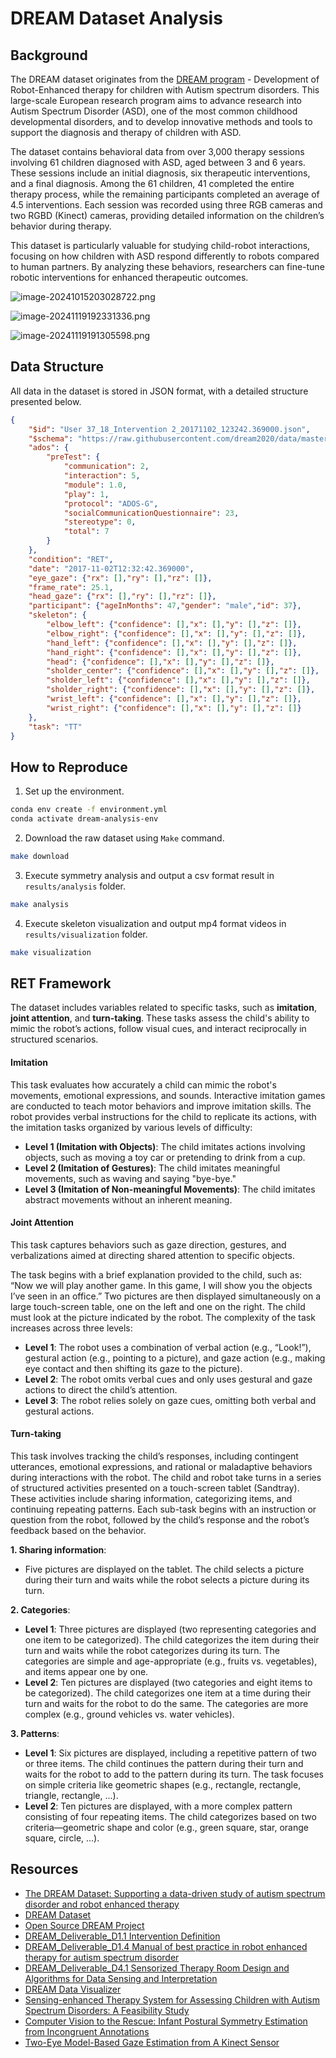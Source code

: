 # DREAM Dataset Analysis

## Background

The DREAM dataset originates from the [DREAM program](https://dream2020.github.io/DREAM/) - Development of Robot-Enhanced therapy for children with Autism spectrum disorders. This large-scale European research program aims to advance research into Autism Spectrum Disorder (ASD), one of the most common childhood developmental disorders, and to develop innovative methods and tools to support the diagnosis and therapy of children with ASD. 

The dataset contains behavioral data from over 3,000 therapy sessions involving 61 children diagnosed with ASD, aged between 3 and 6 years. These sessions include an initial diagnosis, six therapeutic interventions, and a final diagnosis. Among the 61 children, 41 completed the entire therapy process, while the remaining participants completed an average of 4.5 interventions. Each session was recorded using three RGB cameras and two RGBD (Kinect) cameras, providing detailed information on the children’s behavior during therapy.

This dataset is particularly valuable for studying child-robot interactions, focusing on how children with ASD respond differently to robots compared to human partners. By analyzing these behaviors, researchers can fine-tune robotic interventions for enhanced therapeutic outcomes.

![image-20241015203028722.png](/img/image-20241015203028722.png)

![image-20241119192331336.png](/img/image-20241119192331336.png)

![image-20241119191305598.png](/img/image-20241119191305598.png)

## Data Structure

All data in the dataset is stored in JSON format, with a detailed structure presented below. 

```json
{
    "$id": "User 37_18_Intervention 2_20171102_123242.369000.json",
    "$schema": "https://raw.githubusercontent.com/dream2020/data/master/specification/dream.1.1.json",
    "ados": {
        "preTest": {
            "communication": 2,
            "interaction": 5,
            "module": 1.0,
            "play": 1,
            "protocol": "ADOS-G",
            "socialCommunicationQuestionnaire": 23,
            "stereotype": 0,
            "total": 7
        }
    },
    "condition": "RET",
    "date": "2017-11-02T12:32:42.369000",
    "eye_gaze": {"rx": [],"ry": [],"rz": []},
    "frame_rate": 25.1,
    "head_gaze": {"rx": [],"ry": [],"rz": []},
    "participant": {"ageInMonths": 47,"gender": "male","id": 37},
    "skeleton": {
        "elbow_left": {"confidence": [],"x": [],"y": [],"z": []},
        "elbow_right": {"confidence": [],"x": [],"y": [],"z": []},
        "hand_left": {"confidence": [],"x": [],"y": [],"z": []},
        "hand_right": {"confidence": [],"x": [],"y": [],"z": []},
        "head": {"confidence": [],"x": [],"y": [],"z": []},
        "sholder_center": {"confidence": [],"x": [],"y": [],"z": []},
        "sholder_left": {"confidence": [],"x": [],"y": [],"z": []},
        "sholder_right": {"confidence": [],"x": [],"y": [],"z": []},
        "wrist_left": {"confidence": [],"x": [],"y": [],"z": []},
        "wrist_right": {"confidence": [],"x": [],"y": [],"z": []}
    },
    "task": "TT"
}
```

## How to Reproduce

1. Set up the environment.

```bash
conda env create -f environment.yml
conda activate dream-analysis-env
```

2. Download the raw dataset using `Make` command.

```bash
make download
```

3. Execute symmetry analysis and output a csv format result in `results/analysis` folder.

```bash
make analysis
```

4. Execute skeleton visualization and output mp4 format videos in `results/visualization` folder.

```bash
make visualization
```

## RET Framework

The dataset includes variables related to specific tasks, such as **imitation**, **joint attention**, and **turn-taking**. These tasks assess the child's ability to mimic the robot’s actions, follow visual cues, and interact reciprocally in structured scenarios.

#### Imitation

This task evaluates how accurately a child can mimic the robot's movements, emotional expressions, and sounds. Interactive imitation games are conducted to teach motor behaviors and improve imitation skills. The robot provides verbal instructions for the child to replicate its actions, with the imitation tasks organized by various levels of difficulty:
- **Level 1 (Imitation with Objects)**: The child imitates actions involving objects, such as moving a toy car or pretending to drink from a cup.
- **Level 2 (Imitation of Gestures)**: The child imitates meaningful movements, such as waving and saying "bye-bye."
- **Level 3 (Imitation of Non-meaningful Movements)**: The child imitates abstract movements without an inherent meaning.

#### Joint Attention

This task captures behaviors such as gaze direction, gestures, and verbalizations aimed at directing shared attention to specific objects.

The task begins with a brief explanation provided to the child, such as: “Now we will play another game. In this game, I will show you the objects I’ve seen in an office.” Two pictures are then displayed simultaneously on a large touch-screen table, one on the left and one on the right. The child must look at the picture indicated by the robot. The complexity of the task increases across three levels:
- **Level 1**: The robot uses a combination of verbal action (e.g., “Look!”), gestural action (e.g., pointing to a picture), and gaze action (e.g., making eye contact and then shifting its gaze to the picture).
- **Level 2**: The robot omits verbal cues and only uses gestural and gaze actions to direct the child’s attention.
- **Level 3**: The robot relies solely on gaze cues, omitting both verbal and gestural actions.

#### Turn-taking

This task involves tracking the child’s responses, including contingent utterances, emotional expressions, and rational or maladaptive behaviors during interactions with the robot. The child and robot take turns in a series of structured activities presented on a touch-screen tablet (Sandtray). These activities include sharing information, categorizing items, and continuing repeating patterns. Each sub-task begins with an instruction or question from the robot, followed by the child’s response and the robot’s feedback based on the behavior.

**1. Sharing information**: 
  - Five pictures are displayed on the tablet. The child selects a picture during their turn and waits while the robot selects a picture during its turn.

**2. Categories**:
  - **Level 1**: Three pictures are displayed (two representing categories and one item to be categorized). The child categorizes the item during their turn and waits while the robot categorizes during its turn. The categories are simple and age-appropriate (e.g., fruits vs. vegetables), and items appear one by one.
  - **Level 2**: Ten pictures are displayed (two categories and eight items to be categorized). The child categorizes one item at a time during their turn and waits for the robot to do the same. The categories are more complex (e.g., ground vehicles vs. water vehicles).

**3. Patterns**:
  - **Level 1**: Six pictures are displayed, including a repetitive pattern of two or three items. The child continues the pattern during their turn and waits for the robot to add to the pattern during its turn. The task focuses on simple criteria like geometric shapes (e.g., rectangle, rectangle, triangle, rectangle, ...).
  - **Level 2**: Ten pictures are displayed, with a more complex pattern consisting of four repeating items. The child categorizes based on two criteria—geometric shape and color (e.g., green square, star, orange square, circle, ...).

## Resources

- [The DREAM Dataset: Supporting a data-driven study of autism spectrum disorder and robot enhanced therapy](https://journals.plos.org/plosone/article?id=10.1371/journal.pone.0236939#abstract0)
- [DREAM Dataset](https://github.com/dream2020/data)
- [Open Source DREAM Project](https://dream2020.github.io/DREAM/)
- [DREAM_Deliverable_D1.1 Intervention Definition](https://dream2020.github.io/DREAM/deliverables/DREAM_Deliverable_D1.1.pdf)
- [DREAM_Deliverable_D1.4 Manual of best practice in robot enhanced therapy for
  autism spectrum disorder](https://dream2020.github.io/DREAM/deliverables/D1.4-Manual-of-best-practice-in-RET-10.05.pdf)
- [DREAM_Deliverable_D4.1 Sensorized Therapy Room Design and
  Algorithms for Data Sensing and Interpretation](https://dream2020.github.io/DREAM/deliverables/DREAM_Deliverable_D4.1.pdf)
- [DREAM Data Visualizer](https://github.com/dream2020/DREAM-data-visualizer)
- [Sensing-enhanced Therapy System for Assessing
  Children with Autism Spectrum Disorders: A
  Feasibility Study](https://ieeexplore.ieee.org/document/8502783)
- [Computer Vision to the Rescue: Infant Postural Symmetry Estimation from
  Incongruent Annotations](https://arxiv.org/pdf/2207.09352)
- [Two-Eye Model-Based Gaze Estimation from A Kinect Sensor](https://ieeexplore.ieee.org/document/7989194)


